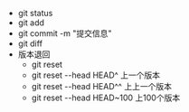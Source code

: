 + git status
+ git add
+ git commit -m "提交信息"
+ git diff
+ 版本退回
    * git reset
    * git reset --head HEAD^ 上一个版本
    * git reset --head HEAD^^ 上上一个版本
    * git reset --head HEAD~100 上100个版本